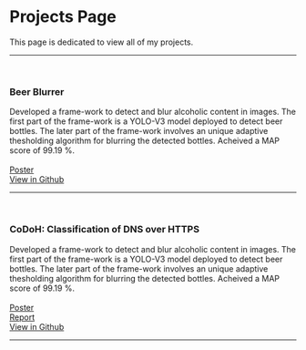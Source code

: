 # Projects Page

This page is dedicated to view all of my projects.
***

<br>

### Beer Blurrer
Developed a frame-work to detect and blur alcoholic content in images. The first part of the frame-work is a YOLO-V3 model deployed to detect beer bottles. The later part of the frame-work involves an unique adaptive thesholding algorithm for blurring the detected bottles. Acheived a MAP score of 99.19 %. <br> <br> 
<a href="https://raw.githubusercontent.com/siddarth-c/Digital-Image-Processing/main/Poster.png" target="_blank">Poster</a> <br>
<a href="https://github.com/siddarth-c/Digital-Image-Processing" target="_blank">View in Github</a> <br>

***

<br>

### CoDoH: Classification of DNS over HTTPS
Developed a frame-work to detect and blur alcoholic content in images. The first part of the frame-work is a YOLO-V3 model deployed to detect beer bottles. The later part of the frame-work involves an unique adaptive thesholding algorithm for blurring the detected bottles. Acheived a MAP score of 99.19 %. <br> <br> 
<a href="https://raw.githubusercontent.com/siddarth-c/CoDoH/main/Poster.png" target="_blank">Poster</a> <br>
<a href="https://github.com/siddarth-c/CoDoH/blob/main/Report.pdf" target="_blank">Report</a> <br>
<a href="https://github.com/siddarth-c/CoDoH" target="_blank">View in Github</a> <br>

***
